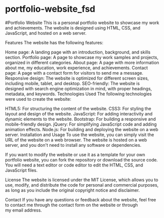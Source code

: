 # portfolio-website_fsd
#Portfolio Website
This is a personal portfolio website to showcase my work and achievements. The website is designed using HTML, CSS, and JavaScript, and hosted on a web server.

Features
The website has the following features:

Home page: A landing page with an introduction, background, and skills section.
Portfolio page: A page to showcase my work samples and projects, organized in different categories.
About page: A page with more information about me, my education, work experience, and achievements.
Contact page: A page with a contact form for visitors to send me a message.
Responsive design: The website is optimized for different screen sizes, including mobile, tablet, and desktop.
SEO-friendly: The website is designed with search engine optimization in mind, with proper headings, metadata, and keywords.
Technologies Used
The following technologies were used to create the website:

HTML5: For structuring the content of the website.
CSS3: For styling the layout and design of the website.
JavaScript: For adding interactivity and dynamic elements to the website.
Bootstrap: For building a responsive and mobile-friendly design.
jQuery: For simplifying JavaScript code and adding animation effects.
Node.js: For building and deploying the website on a web server.
Installation and Usage
To use the website, you can simply visit the URL of the website on a web browser. The website is hosted on a web server, and you don't need to install any software or dependencies.

If you want to modify the website or use it as a template for your own portfolio website, you can fork the repository or download the source code. You will need a text editor or code editor to edit the HTML, CSS, and JavaScript files.

License
The website is licensed under the MIT License, which allows you to use, modify, and distribute the code for personal and commercial purposes, as long as you include the original copyright notice and disclaimer.

Contact
If you have any questions or feedback about the website, feel free to contact me through the contact form on the website or through my email address.
